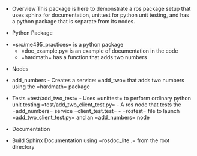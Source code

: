 * Overview
This package is here to demonstrate a ros package setup that uses
sphinx for documentation, unittest for python unit testing, and
has a python package that is separate from its nodes.


* Python Package
- =src/me495_practices= is a python package
  - =doc_example.py= is an example of documentation in the code
  - =hardmath= has a function that adds two numbers

* Nodes
- add_numbers - Creates a service: =add_two= that adds two numbers using the =hardmath= package

* Tests
=test/add_two_test= - Uses =unittest= to perform ordinary python unit testing
=test/add_two_client_test.py= - A ros node that tests the =add_numbers= service
=client_test.test= - =rostest= file to launch =add_two_client_test.py= and an =add_numbers= node

* Documentation
- Build Sphinx Documentation using =rosdoc_lite .= from the root directory